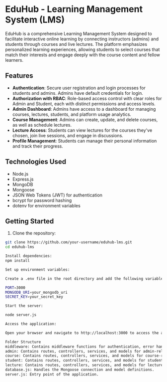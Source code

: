# EduHub - Learning Management System (LMS)

EduHub is a comprehensive Learning Management System designed to facilitate interactive online learning by connecting instructors (admins) and students through courses and live lectures. The platform emphasizes personalized learning experiences, allowing students to select courses that match their interests and engage deeply with the course content and fellow learners.

## Features

- **Authentication**: Secure user registration and login processes for students and admins. Admins have default credentials for login.
- **Authorization with RBAC**: Role-based access control with clear roles for Admin and Student, each with distinct permissions and access levels.
- **Admin Dashboard**: Admins have access to a dashboard for managing courses, lectures, students, and platform usage analytics.
- **Course Management**: Admins can create, update, and delete courses, as well as schedule lectures.
- **Lecture Access**: Students can view lectures for the courses they've chosen, join live sessions, and engage in discussions.
- **Profile Management**: Students can manage their personal information and track their progress.

## Technologies Used

- Node.js
- Express.js
- MongoDB
- Mongoose
- JSON Web Tokens (JWT) for authentication
- bcrypt for password hashing
- dotenv for environment variables

## Getting Started

1. Clone the repository:

```bash
git clone https://github.com/your-username/eduhub-lms.git
cd eduhub-lms

Install dependencies:
npm install

Set up environment variables:

Create a .env file in the root directory and add the following variables:

PORT=3000
MONGODB_URI=your_mongodb_uri
SECRET_KEY=your_secret_key

Start the server:

node server.js

Access the application:

Open your browser and navigate to http://localhost:3000 to access the application.

Folder Structure
middleware: Contains middleware functions for authentication, error handling, and logging.
admin: Contains routes, controllers, services, and models for admin-related functionality.
course: Contains routes, controllers, services, and models for course-related functionality.
student: Contains routes, controllers, services, and models for student-related functionality.
lecture: Contains routes, controllers, services, and models for lecture-related functionality.
database.js: Handles the Mongoose connection and model definitions.
server.js: Entry point of the application.

